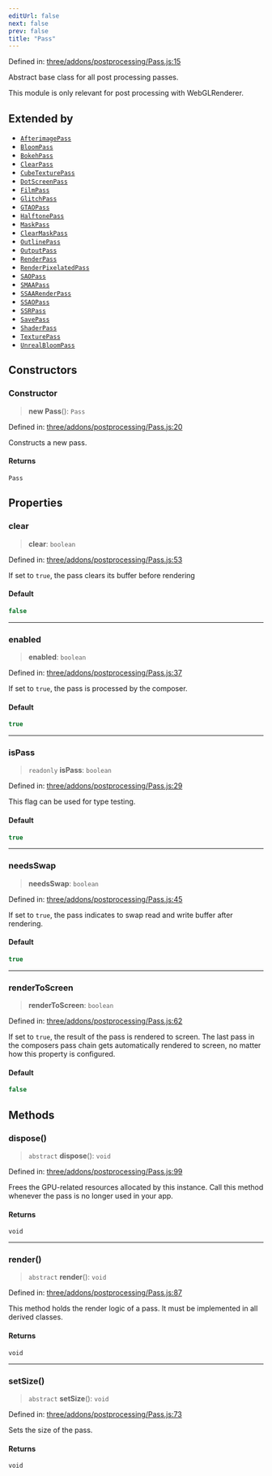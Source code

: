 ```yaml
---
editUrl: false
next: false
prev: false
title: "Pass"
---
```


Defined in: [three/addons/postprocessing/Pass.js:15](https://github.com/DefinitelyMaybe/three-i18n/blob/fa57b79433d1c349ffb23a78727299c8d4190136/three/addons/postprocessing/Pass.js#L15)

Abstract base class for all post processing passes.

This module is only relevant for post processing with WebGLRenderer.

## Extended by

- [`AfterimagePass`](/addons/classes/afterimagepass/)
- [`BloomPass`](/addons/classes/bloompass/)
- [`BokehPass`](/addons/classes/bokehpass/)
- [`ClearPass`](/addons/classes/clearpass/)
- [`CubeTexturePass`](/addons/classes/cubetexturepass/)
- [`DotScreenPass`](/addons/classes/dotscreenpass/)
- [`FilmPass`](/addons/classes/filmpass/)
- [`GlitchPass`](/addons/classes/glitchpass/)
- [`GTAOPass`](/addons/classes/gtaopass/)
- [`HalftonePass`](/addons/classes/halftonepass/)
- [`MaskPass`](/addons/classes/maskpass/)
- [`ClearMaskPass`](/addons/classes/clearmaskpass/)
- [`OutlinePass`](/addons/classes/outlinepass/)
- [`OutputPass`](/addons/classes/outputpass/)
- [`RenderPass`](/addons/classes/renderpass/)
- [`RenderPixelatedPass`](/addons/classes/renderpixelatedpass/)
- [`SAOPass`](/addons/classes/saopass/)
- [`SMAAPass`](/addons/classes/smaapass/)
- [`SSAARenderPass`](/addons/classes/ssaarenderpass/)
- [`SSAOPass`](/addons/classes/ssaopass/)
- [`SSRPass`](/addons/classes/ssrpass/)
- [`SavePass`](/addons/classes/savepass/)
- [`ShaderPass`](/addons/classes/shaderpass/)
- [`TexturePass`](/addons/classes/texturepass/)
- [`UnrealBloomPass`](/addons/classes/unrealbloompass/)

## Constructors

### Constructor

> **new Pass**(): `Pass`

Defined in: [three/addons/postprocessing/Pass.js:20](https://github.com/DefinitelyMaybe/three-i18n/blob/fa57b79433d1c349ffb23a78727299c8d4190136/three/addons/postprocessing/Pass.js#L20)

Constructs a new pass.

#### Returns

`Pass`

## Properties

### clear

> **clear**: `boolean`

Defined in: [three/addons/postprocessing/Pass.js:53](https://github.com/DefinitelyMaybe/three-i18n/blob/fa57b79433d1c349ffb23a78727299c8d4190136/three/addons/postprocessing/Pass.js#L53)

If set to `true`, the pass clears its buffer before rendering

#### Default

```ts
false
```

***

### enabled

> **enabled**: `boolean`

Defined in: [three/addons/postprocessing/Pass.js:37](https://github.com/DefinitelyMaybe/three-i18n/blob/fa57b79433d1c349ffb23a78727299c8d4190136/three/addons/postprocessing/Pass.js#L37)

If set to `true`, the pass is processed by the composer.

#### Default

```ts
true
```

***

### isPass

> `readonly` **isPass**: `boolean`

Defined in: [three/addons/postprocessing/Pass.js:29](https://github.com/DefinitelyMaybe/three-i18n/blob/fa57b79433d1c349ffb23a78727299c8d4190136/three/addons/postprocessing/Pass.js#L29)

This flag can be used for type testing.

#### Default

```ts
true
```

***

### needsSwap

> **needsSwap**: `boolean`

Defined in: [three/addons/postprocessing/Pass.js:45](https://github.com/DefinitelyMaybe/three-i18n/blob/fa57b79433d1c349ffb23a78727299c8d4190136/three/addons/postprocessing/Pass.js#L45)

If set to `true`, the pass indicates to swap read and write buffer after rendering.

#### Default

```ts
true
```

***

### renderToScreen

> **renderToScreen**: `boolean`

Defined in: [three/addons/postprocessing/Pass.js:62](https://github.com/DefinitelyMaybe/three-i18n/blob/fa57b79433d1c349ffb23a78727299c8d4190136/three/addons/postprocessing/Pass.js#L62)

If set to `true`, the result of the pass is rendered to screen. The last pass in the composers
pass chain gets automatically rendered to screen, no matter how this property is configured.

#### Default

```ts
false
```

## Methods

### dispose()

> `abstract` **dispose**(): `void`

Defined in: [three/addons/postprocessing/Pass.js:99](https://github.com/DefinitelyMaybe/three-i18n/blob/fa57b79433d1c349ffb23a78727299c8d4190136/three/addons/postprocessing/Pass.js#L99)

Frees the GPU-related resources allocated by this instance. Call this
method whenever the pass is no longer used in your app.

#### Returns

`void`

***

### render()

> `abstract` **render**(): `void`

Defined in: [three/addons/postprocessing/Pass.js:87](https://github.com/DefinitelyMaybe/three-i18n/blob/fa57b79433d1c349ffb23a78727299c8d4190136/three/addons/postprocessing/Pass.js#L87)

This method holds the render logic of a pass. It must be implemented in all derived classes.

#### Returns

`void`

***

### setSize()

> `abstract` **setSize**(): `void`

Defined in: [three/addons/postprocessing/Pass.js:73](https://github.com/DefinitelyMaybe/three-i18n/blob/fa57b79433d1c349ffb23a78727299c8d4190136/three/addons/postprocessing/Pass.js#L73)

Sets the size of the pass.

#### Returns

`void`

